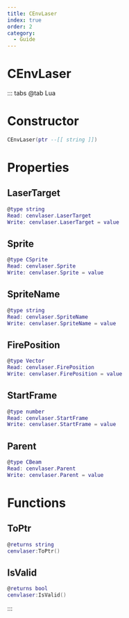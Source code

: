 ```yaml
---
title: CEnvLaser
index: true
order: 2
category:
  - Guide
---
```


# CEnvLaser

::: tabs
@tab Lua
# Constructor
```lua
CEnvLaser(ptr --[[ string ]])
```
# Properties
## LaserTarget 
```lua
@type string
Read: cenvlaser.LaserTarget
Write: cenvlaser.LaserTarget = value
```
## Sprite 
```lua
@type CSprite
Read: cenvlaser.Sprite
Write: cenvlaser.Sprite = value
```
## SpriteName 
```lua
@type string
Read: cenvlaser.SpriteName
Write: cenvlaser.SpriteName = value
```
## FirePosition 
```lua
@type Vector
Read: cenvlaser.FirePosition
Write: cenvlaser.FirePosition = value
```
## StartFrame 
```lua
@type number
Read: cenvlaser.StartFrame
Write: cenvlaser.StartFrame = value
```
## Parent 
```lua
@type CBeam
Read: cenvlaser.Parent
Write: cenvlaser.Parent = value
```
# Functions
## ToPtr
```lua
@returns string
cenvlaser:ToPtr()
```
## IsValid
```lua
@returns bool
cenvlaser:IsValid()
```

:::